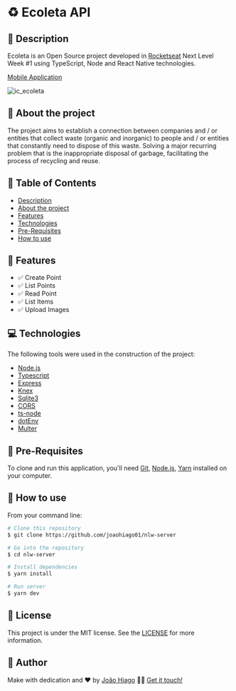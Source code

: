 # :recycle: Ecoleta API

## :deciduous_tree: Description

Ecoleta is an Open Source project developed in [Rocketseat](https://rocketseat.com.br/) Next Level Week #1 using TypeScript, Node and React Native technologies. 

[Mobile Application](https://github.com/joaohiago01/nlw-mobile)

![ic_ecoleta](https://user-images.githubusercontent.com/38081852/84095189-04178580-a9d5-11ea-9496-9ec6f6a282e5.png)

## :sunflower: About the project

The project aims to establish a connection between companies and / or entities that collect waste (organic and inorganic) to people and / or entities that constantly need to dispose of this waste. Solving a major recurring problem that is the inappropriate disposal of garbage, facilitating the process of recycling and reuse.

## :pushpin: Table of Contents

<!--ts-->
   * [Description](#deciduous_tree-description)
   * [About the project](#sunflower-about-the-project)
   * [Features](#key-features)
   * [Technologies](#computer-technologies)
   * [Pre-Requisites](#scroll-pre-requisites)
   * [How to use](#construction_worker-how-to-use)
<!--te-->

## :key: Features

- :white_check_mark: Create Point
- :white_check_mark: List Points
- :white_check_mark: Read Point
- :white_check_mark: List Items
- :white_check_mark: Upload Images

## :computer: Technologies

The following tools were used in the construction of the project:

- [Node.js](https://nodejs.org/en/)
- [Typescript](https://www.typescriptlang.org/)
- [Express](http://expressjs.com/pt-br/)
- [Knex](http://knexjs.org/)
- [Sqlite3](https://www.sqlite.org/index.html)
- [CORS](https://expressjs.com/en/resources/middleware/cors.html)
- [ts-node](https://github.com/TypeStrong/ts-node)
- [dotEnv](https://github.com/motdotla/dotenv)
- [Multer](https://github.com/expressjs/multer)

## :scroll: Pre-Requisites

To clone and run this application, you'll need [Git](https://git-scm.com/), [Node.js](https://nodejs.org/en/), [Yarn](https://yarnpkg.com/) installed on your computer.

## :construction_worker: How to use

From your command line:

```bash
# Clone this repository
$ git clone https://github.com/joaohiago01/nlw-server

# Go into the repository
$ cd nlw-server

# Install dependencies
$ yarn install

# Run server
$ yarn dev
```

## :closed_book: License

This project is under the MIT license. See the [LICENSE](https://github.com/joaohiago01/nlw-server/blob/master/LICENSE) for more information.

## :rocket: Author

Make with dedication and ❤️ by [João Hiago](https://github.com/joaohiago01) 👋🏽 [Get it touch!](https://www.linkedin.com/in/joaohiago/)
